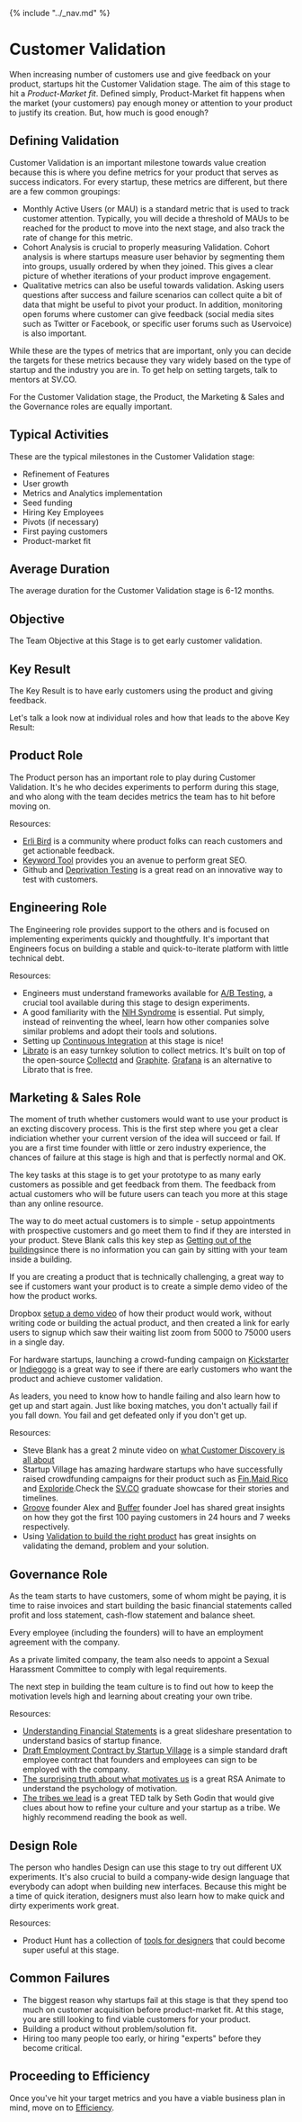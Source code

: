 {% include "../_nav.md" %}

# Customer Validation
When increasing number of customers use and give feedback on your product, startups hit the Customer Validation stage. The aim of this stage to hit a *Product-Market fit*. Defined simply, Product-Market fit happens when the market (your customers) pay enough money or attention to your product to justify its creation. But, how much is good enough?

## Defining Validation

Customer Validation is an important milestone towards value creation because this is where you define metrics for your product that serves as success indicators. For every startup, these metrics are different, but there are a few common groupings:

* Monthly Active Users (or MAU) is a standard metric that is used to track customer attention. Typically, you will decide a threshold of MAUs to be reached for the product to move into the next stage, and also track the rate of change for this metric.
* Cohort Analysis is crucial to properly measuring Validation. Cohort analysis is where startups measure user behavior by segmenting them into groups, usually ordered by when they joined. This gives a clear picture of whether iterations of your product improve engagement.
* Qualitative metrics can also be useful towards validation. Asking users questions after success and failure scenarios can collect quite a bit of data that might be useful to pivot your product. In addition, monitoring open forums where customer can give feedback (social media sites such as Twitter or Facebook, or specific user forums such as Uservoice) is also important.

While these are the types of metrics that are important, only you can decide the targets for these metrics because they vary widely based on the type of startup and the industry you are in. To get help on setting targets, talk to mentors at SV.CO. 

For the Customer Validation stage, the Product, the Marketing & Sales and the Governance roles are equally important.

## Typical Activities
These are the typical milestones in the Customer Validation stage:

* Refinement of Features
* User growth
* Metrics and Analytics implementation
* Seed funding
* Hiring Key Employees
* Pivots (if necessary)
* First paying customers
* Product-market fit

## Average Duration
The average duration for the Customer Validation stage is 6-12 months.

## Objective
The Team Objective at this Stage is to get early customer validation.

## Key Result
The Key Result is to have early customers using the product and giving feedback.

Let's talk a look now at individual roles and how that leads to the above Key Result:

## Product Role

The Product person has an important role to play during Customer Validation. It's he who decides experiments to perform during this stage, and who along with the team decides metrics the team has to hit before moving on.

Resources:

* [Erli Bird](http://erlibird.com) is a community where product folks can reach customers and get actionable feedback.
* [Keyword Tool](http://keywordtool.io) provides you an avenue to perform great SEO.
* Github and [Deprivation Testing](http://www.fastcolabs.com/3010972/open-company/how-github-uses-deprivation-testing-to-hone-product-design) is a great read on an innovative way to test with customers. 

## Engineering Role

The Engineering role provides support to the others and is focused on implementing experiments quickly and thoughtfully. It's important that Engineers focus on building a stable and quick-to-iterate platform with little technical debt.

Resources:

* Engineers must understand frameworks available for [A/B Testing](https://en.wikipedia.org/wiki/A/B_testing), a crucial tool available during this stage to design experiments.
* A good familiarity with the [NIH Syndrome](https://en.wikipedia.org/wiki/Not_invented_here) is essential. Put simply, instead of reinventing the wheel, learn how other companies solve similar problems and adopt their tools and solutions.
* Setting up [Continuous Integration](http://youandthegang.com/2015/continuous-integration-delivery-with-jenkins/) at this stage is nice!
* [Librato](https://www.librato.com) is an easy turnkey solution to collect metrics. It's built on top of the open-source [Collectd](https://collectd.org) and [Graphite](http://graphite.wikidot.com). [Grafana](http://grafana.org) is an alternative to Librato that is free.


## Marketing & Sales Role

The moment of truth whether customers would want to use your product is an excting discovery process. This is the first step where you get a clear indiciation whether your current version of the idea will succeed or fail. If you are a first time founder with little or zero industry experience, the chances of failure at this stage is high and that is perfectly normal and OK. 

The key tasks at this stage is to get your prototype to as many early customers as possible and get feedback from them. The feedback from actual customers who will be future users can teach you more at this stage than any online resource. 

The way to do meet actual customers is to simple - setup appointments with prospective customers and go meet them to find if they are intersted in your product. Steve Blank calls this key step as [Getting out of the building](https://www.youtube.com/watch?v=a-J_SwmMJyo)since there is no information you can gain by sitting with your team inside a building.

If you are creating a product that is technically challenging, a great way to see if customers want your product is to create a simple demo video of the how the product works. 

Dropbox [setup a demo video](https://www.youtube.com/watch?v=a-J_SwmMJyo) of how their product would work, without writing code or building the actual product, and then created a link for early users to signup which saw their waiting list zoom from 5000 to 75000 users in a single day.

For hardware startups, launching a crowd-funding campaign on [Kickstarter](https://www.kickstarter.com) or [Indiegogo](https://www.indiegogo.com) is a great way to see if there are early customers who want the product and achieve customer validation.

As leaders, you need to know how to handle failing and also learn how to get up and start again. Just like boxing matches, you don't actually fail if you fall down. You fail and get defeated only if you don't get up.


Resources:

* Steve Blank has a great 2 minute video on [what Customer Discovery is all about](http://steveblank.com/2014/06/28/customer-discovery-the-search-for-productmarket-fit-2-minutes-to-see-why/)
* Startup Village has amazing hardware startups who have successfully raised crowdfunding campaigns for their product such as [Fin](https://www.indiegogo.com/projects/fin-wearable-ring-make-your-palm-as-numeric-keypad-and-gesture-interface),[Maid](https://www.kickstarter.com/projects/sectorqube/maid-oven-make-all-incredible-dishes),[Rico](https://www.kickstarter.com/projects/smartrico/rico-turn-your-used-smartphone-into-a-smarthome-de) and [Exploride](https://www.indiegogo.com/projects/exploride-turn-your-car-into-a-smart-car#/story).Check the [SV.CO](www.sv.co) graduate showcase for their stories and timelines.
* [Groove](https://www.groovehq.com/blog/startup-first-paying-customers) founder Alex and [Buffer](https://blog.bufferapp.com/idea-to-paying-customers-in-7-weeks-how-we-did-it) founder Joel has shared great insights on how they got the first 100 paying customers in 24 hours and 7 weeks respectively.
* Using [Validation to build the right product](http://www.mindtheproduct.com/2013/09/validate-or-die-using-validation-to-build-the-right-product/) has great insights on validating the demand, problem and your solution.

## Governance Role
As the team starts to have customers, some of whom might be paying, it is time to raise invoices and start building the basic financial statements called profit and loss statement, cash-flow statement and balance sheet.

Every employee (including the founders) will to have an employment agreement with the company.

As a private limited company, the team also needs to appoint a Sexual Harassment Committee to comply with legal requirements.

The next step in building the team culture is to find out how to keep the motivation levels high and learning about creating your own tribe.

Resources:
* [Understanding Financial Statements](http://www.slideshare.net/evenanerd/understanding-financial-statements) is a great slideshare presentation to understand basics of startup finance.
* [Draft Employment Contract by Startup Village](https://www.gv.com/lib/how-google-sets-goals-objectives-and-key-results-okrs) is a simple standard draft employee contract that founders and employees can sign to be employed with the company.
* [The surprising truth about what motivates us](https://www.youtube.com/watch?v=u6XAPnuFjJc) is a great RSA Animate to understand the psychology of motivation.
* [The tribes we lead](http://www.ted.com/talks/seth_godin_on_the_tribes_we_lead?language=en) is a great TED talk by Seth Godin that would give clues about how to refine your culture and your startup as a tribe. We highly recommend reading the book as well.

## Design Role

The person who handles Design can use this stage to try out different UX experiments. It's also crucial to build a company-wide design language that everybody can adopt when building new interfaces. Because this might be a time of quick iteration, designers must also learn how to make quick and dirty experiments work great.

Resources:

* Product Hunt has a collection of [tools for designers](http://www.producthunt.com/e/tools-for-designers) that could become super useful at this stage.

## Common Failures

* The biggest reason why startups fail at this stage is that they spend too much on customer acquisition before product-market fit. At this stage, you are still looking to find viable customers for your product.
* Building a product without problem/solution fit.
* Hiring too many people too early, or hiring "experts" before they become critical.

## Proceeding to Efficiency

Once you've hit your target metrics and you have a viable business plan in mind, move on to [Efficiency](5.4-efficiency.md).
